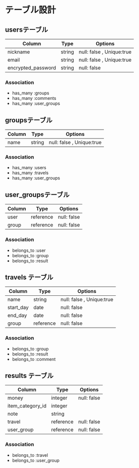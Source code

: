 # テーブル設計

## usersテーブル
| Column            | Type      | Options                    |
| --------------    | ------    | ----------------------     |
| nickname          | string    | null: false ,  Unique:true |
| email             | string    | null: false ,  Unique:true |
| encrypted_password| string    | null: false                |
### Association
- has_many :groups
- has_many :comments
- has_many :user_groups

## groupsテーブル
| Column          | Type     | Options                    |
| --------------  | ------   | ------------------------   |
| name            | string   | null: false ,  Unique:true |
### Association
- has_many :users
- has_many :travels
- has_many :user_groups

## user_groupsテーブル
| Column          | Type     | Options                    |
| --------------  | ------   | ------------------------   |
| user            | reference| null: false                |
| group           | reference| null: false                |
### Association
- belongs_to :user
- belongs_to :group
- belongs_to :result

## travels テーブル
| Column              | Type     | Options                    |
| --------------      | ------   | ------------------------   |
| name                | string   | null: false ,  Unique:true |
| start_day           | date     | null: false                |
| end_day             | date     | null: false                |
| group               | reference| null: false                |
### Association
- belongs_to :group
- belongs_to :result
- belongs_to :comment

## results テーブル
| Column           | Type     | Options    |
| -------          | ------   | ---------  |
| money            | integer  | null: false|
| item_category_id | integer  |            |
| note             | string   |            |
| travel           | reference| null: false|
| user_group       | reference| null: false|
### Association
- belongs_to :travel
- belongs_to :user_group